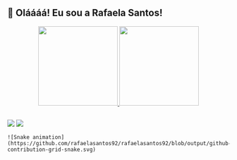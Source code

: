  ## 👋 Oláááá! Eu sou a Rafaela Santos!


<div align="center">
  <a href="https://github.com/rafaelasantos92">
  <img height="180em" src="https://github-readme-stats.vercel.app/api?username=rafaelasantos92&show_icons=true&theme=merko&include_all_commits=true&count_private=true"/>
  <img height="180em" src="https://github-readme-stats.vercel.app/api/top-langs/?username=rafaelasantos92&layout=compact&langs_count=7&theme=merko"/>
</div>
  
  
  ##
  
  
<div> 

  
  <a href="https://www.linkedin.com/in/rafaela-psantos" target="_blank"><img src="https://img.shields.io/badge/-LinkedIn-%230077B5?style=for-the-badge&logo=linkedin&logoColor=white" target="_blank"></a> 
   <a href = "mailto:santos.rafaela2991@gmail.com"><img src="https://img.shields.io/badge/-Gmail-%23333?style=for-the-badge&logo=gmail&logoColor=white" target="_blank"></a>
  
    ![Snake animation](https://github.com/rafaelasantos92/rafaelasantos92/blob/output/github-contribution-grid-snake.svg)
  
  
  </div>
  
  
  
